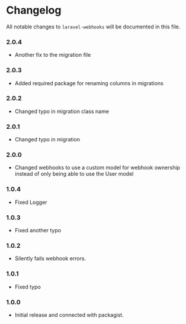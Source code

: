 # Changelog

All notable changes to `laravel-webhooks` will be documented in this file.

### 2.0.4
- Another fix to the migration file

### 2.0.3
- Added required package for renaming columns in migrations

### 2.0.2
- Changed typo in migration class name

### 2.0.1
- Changed typo in migration

### 2.0.0
- Changed webhooks to use a custom model for webhook ownership instead of only being able to use the User model

### 1.0.4
- Fixed Logger

### 1.0.3
- Fixed another typo

### 1.0.2
- Silently fails webhook errors.

### 1.0.1
- Fixed typo

### 1.0.0
- Initial release and connected with packagist.
